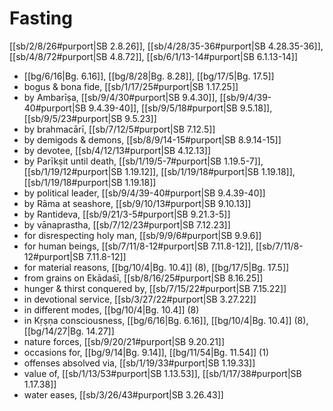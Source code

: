 # Fasting

[[sb/2/8/26#purport|SB 2.8.26]], [[sb/4/28/35-36#purport|SB 4.28.35-36]], [[sb/4/8/72#purport|SB 4.8.72]], [[sb/6/1/13-14#purport|SB 6.1.13-14]]

*  [[bg/6/16|Bg. 6.16]], [[bg/8/28|Bg. 8.28]], [[bg/17/5|Bg. 17.5]]
* bogus & bona fide, [[sb/1/17/25#purport|SB 1.17.25]]
* by Ambarīṣa, [[sb/9/4/30#purport|SB 9.4.30]], [[sb/9/4/39-40#purport|SB 9.4.39-40]], [[sb/9/5/18#purport|SB 9.5.18]], [[sb/9/5/23#purport|SB 9.5.23]]
* by brahmacārī, [[sb/7/12/5#purport|SB 7.12.5]]
* by demigods & demons, [[sb/8/9/14-15#purport|SB 8.9.14-15]]
* by devotee, [[sb/4/12/13#purport|SB 4.12.13]]
* by Parīkṣit until death, [[sb/1/19/5-7#purport|SB 1.19.5-7]], [[sb/1/19/12#purport|SB 1.19.12]], [[sb/1/19/18#purport|SB 1.19.18]], [[sb/1/19/18#purport|SB 1.19.18]]
* by political leader, [[sb/9/4/39-40#purport|SB 9.4.39-40]]
* by Rāma at seashore, [[sb/9/10/13#purport|SB 9.10.13]]
* by Rantideva, [[sb/9/21/3-5#purport|SB 9.21.3-5]]
* by vānaprastha, [[sb/7/12/23#purport|SB 7.12.23]]
* for disrespecting holy man, [[sb/9/9/6#purport|SB 9.9.6]]
* for human beings, [[sb/7/11/8-12#purport|SB 7.11.8-12]], [[sb/7/11/8-12#purport|SB 7.11.8-12]]
* for material reasons, [[bg/10/4|Bg. 10.4]] (8), [[bg/17/5|Bg. 17.5]]
* from grains on Ekādaśī, [[sb/8/16/25#purport|SB 8.16.25]]
* hunger & thirst conquered by, [[sb/7/15/22#purport|SB 7.15.22]]
* in devotional service, [[sb/3/27/22#purport|SB 3.27.22]]
* in different modes, [[bg/10/4|Bg. 10.4]] (8)
* in Kṛṣṇa consciousness, [[bg/6/16|Bg. 6.16]], [[bg/10/4|Bg. 10.4]] (8), [[bg/14/27|Bg. 14.27]]
* nature forces, [[sb/9/20/21#purport|SB 9.20.21]]
* occasions for, [[bg/9/14|Bg. 9.14]], [[bg/11/54|Bg. 11.54]] (1)
* offenses absolved via, [[sb/1/19/33#purport|SB 1.19.33]]
* value of, [[sb/1/13/53#purport|SB 1.13.53]], [[sb/1/17/38#purport|SB 1.17.38]]
* water eases, [[sb/3/26/43#purport|SB 3.26.43]]
